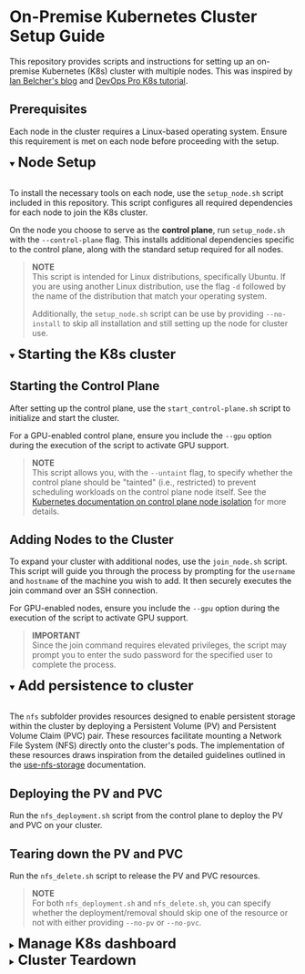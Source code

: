 # On-Premise Kubernetes Cluster Setup Guide

This repository provides scripts and instructions for setting up an on-premise Kubernetes (K8s) cluster with multiple nodes. This was inspired by [Ian Belcher's blog](https://ianbelcher.me/tech-blog/creating-a-bare-bones-on-premises-k8s-cluster-from-old-hardware) and [DevOps Pro K8s tutorial](https://github.com/devopsproin/certified-kubernetes-administrator/tree/main/Cluster%20Setup#multi-node-kubernetes-cluster-setup-using-kubeadm).

## Prerequisites

Each node in the cluster requires a Linux-based operating system. Ensure this requirement is met on each node before proceeding with the setup.

<details open>
<summary><b><font size="+2">Node Setup</font></b></summary>
<br>

To install the necessary tools on each node, use the `setup_node.sh` script included in this repository. This script configures all required dependencies for each node to join the K8s cluster.

On the node you choose to serve as the **control plane**, run `setup_node.sh` with the `--control-plane` flag. This installs additional dependencies specific to the control plane, along with the standard setup required for all nodes.

> **NOTE**  
> This script is intended for Linux distributions, specifically Ubuntu. If you are using another Linux distribution, use the flag `-d` followed by the name of the distribution that match your operating system.
>
> Additionally, the `setup_node.sh` script can be use by providing `--no-install` to skip all installation and still setting up the node for cluster use.

</details>

<details open>
<summary><b><font size="+2">Starting the K8s cluster</font></b></summary>

## Starting the Control Plane

After setting up the control plane, use the `start_control-plane.sh` script to initialize and start the cluster.

For a GPU-enabled control plane, ensure you include the `--gpu` option during the execution of the script to activate GPU support.

> **NOTE**  
> This script allows you, with the `--untaint` flag, to specify whether the control plane should be "tainted" (i.e., restricted) to prevent scheduling workloads on the control plane node itself. See the [Kubernetes documentation on control plane node isolation](https://kubernetes.io/docs/setup/production-environment/tools/kubeadm/create-cluster-kubeadm/#control-plane-node-isolation) for more details.

## Adding Nodes to the Cluster

To expand your cluster with additional nodes, use the `join_node.sh` script. This script will guide you through the process by prompting for the `username` and `hostname` of the machine you wish to add. It then securely executes the join command over an SSH connection.

For GPU-enabled nodes, ensure you include the `--gpu` option during the execution of the script to activate GPU support.

> **IMPORTANT**  
> Since the join command requires elevated privileges, the script may prompt you to enter the sudo password for the specified user to complete the process.

</details>

<details open>
<summary><b><font size="+2">Add persistence to cluster</font></b></summary>
</br>

The `nfs` subfolder provides resources designed to enable persistent storage within the cluster by deploying a Persistent Volume (PV) and Persistent Volume Claim (PVC) pair. These resources facilitate mounting a Network File System (NFS) directly onto the cluster's pods. The implementation of these resources draws inspiration from the detailed guidelines outlined in the [use-nfs-storage](https://docs.mirantis.com/mke/3.6/ops/deploy-apps-k8s/persistent-storage/use-nfs-storage.html) documentation.

## Deploying the PV and PVC

Run the `nfs_deployment.sh` script from the control plane to deploy the PV and PVC on your cluster.

## Tearing down the PV and PVC

Run the `nfs_delete.sh` script to release the PV and PVC resources.

> **NOTE**  
> For both `nfs_deployment.sh` and `nfs_delete.sh`, you can specify whether the deployment/removal should skip one of the resource or not with either providing `--no-pv` or `--no-pvc`.

</details>

<details>
<summary><b><font size="+2">Manage K8s dashboard</font></b></summary>
</br>

The `dashboard` subfolder contains resources for deploying the [K8s dashboard](https://github.com/kubernetes/dashboard), a web-based interface useful for monitoring cluster metrics such as memory consumption, deployments, and more.

### Deploying the dashboard

1. Run the `dashboard_deployment.sh` script from the control plane to deploy the dashboard on your cluster. This will create an admin account and generate a bearer token (see [K8s authentication documentation](https://kubernetes.io/docs/reference/access-authn-authz/authentication/)), which will be saved as `./bearer-token.tk`.

2. **Accessing the dashboard \[CLIENT MACHINE\]**
   - **Copy the kubeconfig file**: On the machine where you want to access the dashboard (client machine), copy the kubeconfig file from the control plane node (`$HOME/.kube/config`) to your local machine.
   - **Start port forwarding**: Run the `dashboard_port_forward.sh` script to forward the dashboard service to your local machine. You will be prompted to provide the path to the kubeconfig file to ensure it connects to the correct cluster.

3. **Access the dashboard \[CLIENT MACHINE\]**
   - Open your browser and go to `https://localhost:8443/#/login`.
   - When prompted for authentication, enter the bearer token generated during deployment (`./bearer-token.tk`), which provides access to the dashboard.

### Tearing down the dashboard

To remove the dashboard deployment, run the `dashboard_delete.sh` script. This will delete all resources associated with the K8s dashboard.

</details>

<details>
<summary><b><font size="+2">Cluster Teardown</font></b></summary>
</br>

To remove nodes and tear down the on-premise K8s cluster, follow these steps for each node, starting with the worker nodes and ending with the control plane node.

### Step 0: Delete All Deployments \[CONTROL PLANE\]

Before removing nodes, ensure that all resources deployed with `kubectl apply -f ...`, `helm install ...`, or any other tool are stopped or deleted. This will prevent any lingering workloads or services from interfering with the teardown.

### Step 1: Drain and Delete a Node \[CONTROL PLANE\]

On the control plane node, use the `drain_and_delete_node.sh` script to safely drain and remove a specific node from the cluster. The script will prompt you to input the name of the node to remove.

### Step 2: Cleanup \[REMOVED NODE\]

On each node removed from the cluster, run the `cleanup.sh` script to clean up any residual configuration and prepare the node for future use or re-joining.

</details>